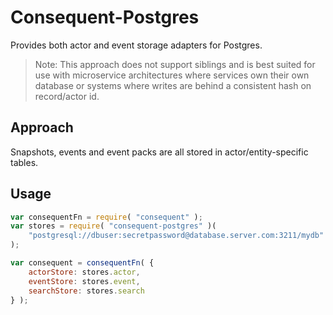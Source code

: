 # Consequent-Postgres
Provides both actor and event storage adapters for Postgres.

> Note: This approach does not support siblings and is best suited for use with microservice architectures where services own their own database or systems where writes are behind a consistent hash on record/actor id.

## Approach
Snapshots, events and event packs are all stored in actor/entity-specific tables.

## Usage

```javascript
var consequentFn = require( "consequent" );
var stores = require( "consequent-postgres" )(
	"postgresql://dbuser:secretpassword@database.server.com:3211/mydb"
);

var consequent = consequentFn( {
	actorStore: stores.actor,
	eventStore: stores.event,
	searchStore: stores.search
} );
```
